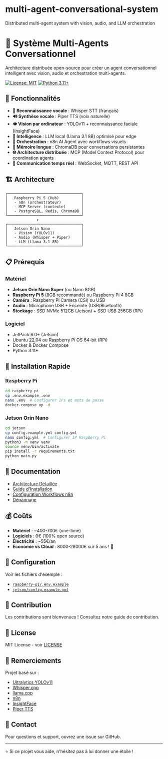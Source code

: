 # multi-agent-conversational-system
Distributed multi-agent system with vision, audio, and LLM orchestration 

# 🤖 Système Multi-Agents Conversationnel

Architecture distribuée open-source pour créer un agent conversationnel intelligent avec vision, audio et orchestration multi-agents.

[![License: MIT](https://img.shields.io/badge/License-MIT-yellow.svg)](https://opensource.org/licenses/MIT)
[![Python 3.11+](https://img.shields.io/badge/python-3.11+-blue.svg)](https://www.python.org/downloads/)

## 🎯 Fonctionnalités

- **🎤 Reconnaissance vocale** : Whisper STT (français)
- **🔊 Synthèse vocale** : Piper TTS (voix naturelle)
- **👁️ Vision par ordinateur** : YOLOv11 + reconnaissance faciale (InsightFace)
- **🧠 Intelligence** : LLM local (Llama 3.1 8B) optimisé pour edge
- **🔄 Orchestration** : n8n AI Agent avec workflows visuels
- **💾 Mémoire longue** : ChromaDB pour conversations persistantes
- **🌐 Architecture distribuée** : MCP (Model Context Protocol) pour coordination agents
- **📡 Communication temps réel** : WebSocket, MQTT, REST API

## 🏗️ Architecture
```
┌─────────────────────────────────┐
│   Raspberry Pi 5 (Hub)          │
│   - n8n (orchestrateur)         │
│   - MCP Server (contexte)       │
│   - PostgreSQL, Redis, ChromaDB │
└─────────────────────────────────┘
              ↕
┌─────────────────────────────────┐
│   Jetson Orin Nano              │
│   - Vision (YOLOv11)            │
│   - Audio (Whisper + Piper)     │
│   - LLM (Llama 3.1 8B)          │
└─────────────────────────────────┘
```

## 📋 Prérequis

### Matériel
- **Jetson Orin Nano Super** (ou Nano 8GB)
- **Raspberry Pi 5** (8GB recommandé) ou Raspberry Pi 4 8GB
- **Caméra** : Raspberry Pi Camera (CSI) ou USB
- **Audio** : Microphone USB + Enceinte (USB/Bluetooth)
- **Stockage** : SSD NVMe 512GB (Jetson) + SSD USB 256GB (RPi)

### Logiciel
- JetPack 6.0+ (Jetson)
- Ubuntu 22.04 ou Raspberry Pi OS 64-bit (RPi)
- Docker & Docker Compose
- Python 3.11+

## 🚀 Installation Rapide

### Raspberry Pi
```bash
cd raspberry-pi
cp .env.example .env
nano .env  # Configurer IPs et mots de passe
docker-compose up -d
```

### Jetson Orin Nano
```bash
cd jetson
cp config.example.yml config.yml
nano config.yml  # Configurer IP Raspberry Pi
python3 -m venv venv
source venv/bin/activate
pip install -r requirements.txt
python main.py
```

## 📖 Documentation

- [Architecture Détaillée](docs/architecture.md)
- [Guide d'Installation](docs/installation.md)
- [Configuration Workflows n8n](docs/workflows.md)
- [Dépannage](docs/troubleshooting.md)

## 💰 Coûts

- **Matériel** : ~400-700€ (one-time)
- **Logiciels** : 0€ (100% open source)
- **Électricité** : ~55€/an
- **Économie vs Cloud** : 8000-28000€ sur 5 ans ! 🎉

## 🔧 Configuration

Voir les fichiers d'exemple :
- [`raspberry-pi/.env.example`](raspberry-pi/.env.example)
- [`jetson/config.example.yml`](jetson/config.example.yml)

## 🤝 Contribution

Les contributions sont bienvenues ! Consultez notre guide de contribution.

## 📝 License

MIT License - voir [LICENSE](LICENSE)

## 🙏 Remerciements

Projet basé sur :
- [Ultralytics YOLOv11](https://github.com/ultralytics/ultralytics)
- [Whisper.cpp](https://github.com/ggerganov/whisper.cpp)
- [llama.cpp](https://github.com/ggerganov/llama.cpp)
- [n8n](https://github.com/n8n-io/n8n)
- [InsightFace](https://github.com/deepinsight/insightface)
- [Piper TTS](https://github.com/rhasspy/piper)

## 📧 Contact

Pour questions et support, ouvrez une issue sur GitHub.

---

⭐ Si ce projet vous aide, n'hésitez pas à lui donner une étoile !
